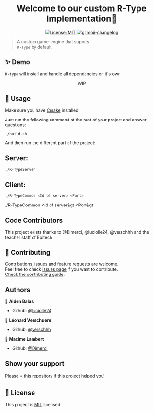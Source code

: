 <h1 align="center">Welcome to our custom R-Type Implementation👋</h1>
<p align="center">
  <a href="https://github.com/verschhh/R-Type/blob/main/LICENSE">
    <img alt="License: MIT" src="https://img.shields.io/badge/license-MIT-yellow.svg" target="_blank" />
  </a>
  <a href="https://github.com/luciolle24/gitmoji-changelog">
    <img src="https://img.shields.io/badge/changelog-gitmoji-brightgreen.svg" alt="gitmoji-changelog">
  </a>
</p>

> A custom game-engine that suports<br /> `R-Type` by default.

## ✨ Demo

`R-type` will install and handle all dependencies on it's own

<p align="center">
WIP
</p>

## 🚀 Usage

Make sure you have [Cmake](https://cmake.org/) installed

Just run the following command at the root of your project and answer questions:

```sh
./build.sh
```

And then run the different part of the project:

<h2>Server: </h2>

```sh
./R-TypeServer
```

<h2>Client: </h2>

```sh
./R-TypeCommon <Id of server> <Port>
```

./R-TypeCommon &lt;Id of server&gt &lt;Port&gt

## Code Contributors

This project exists thanks to @Dimerci, @luciolle24, @verschhh and the teacher staff of Epitech

## 🤝 Contributing
Contributions, issues and feature requests are welcome.<br />
Feel free to check [issues page](https://github.com/verschhh/R-Type/issues) if you want to contribute.<br />
[Check the contributing guide](./CONTRIBUTING.md).<br />

## Authors

👤 **Aiden Balas**
- Github: [@luciolle24](https://github.com/luciolle24)

👤 **Léonard Verschuere**
- Github: [@verschhh](https://github.com/verschhh)
  
👤 **Maxime Lambert**
- Github: [@Dimerci](https://github.com/dimerci)

## Show your support

Please ⭐️ this repository if this project helped you!


## 📝 License

This project is [MIT](https://github.com/verschhh/R-Type/blob/main/LICENSE) licensed.
